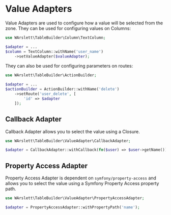 # Value Adapters
Value Adapters are used to configure how a value will be selected from the zone. They can be used for configuring values
on Columns:
```php
use WArslett\TableBuilder\Column\TextColumn;

$adapter = ...
$column = TextColumn::withName('user_name')
    ->setValueAdapter($valueAdapter);
```

They can also be used for configuring parameters on routes:
```php
use WArslett\TableBuilder\ActionBuilder;

$adapter = ...
$actionBuilder = ActionBuilder::withName('delete')
    ->setRoute('user_delete', [
        'id' => $adapter
    ]);
```

## <a name="CallbackAdapter"></a>Callback Adapter
Callback Adapter allows you to select the value using a Closure.
```php
use WArslett\TableBuilder\ValueAdapter\CallbackAdapter;

$adapter = CallbackAdapter::withCallback(fn($user) => $user->getName());
```

## <a name="PropertyAccessAdapter"></a>Property Access Adapter
Property Access Adapter is dependent on `symfony/property-access` and allows you to select the value using a Symfony
Property Access property path.
```php
use WArslett\TableBuilder\ValueAdapter\PropertyAccessAdapter;

$adapter = PropertyAccessAdapter::withPropertyPath('name');
```